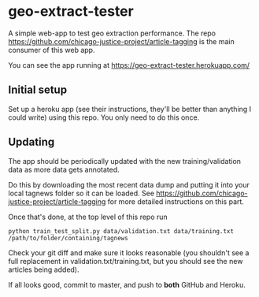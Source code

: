 # geo-extract-tester
A simple web-app to test geo extraction performance. The repo https://github.com/chicago-justice-project/article-tagging is the main consumer of this web app.

You can see the app running at https://geo-extract-tester.herokuapp.com/

## Initial setup

Set up a heroku app (see their instructions, they'll be better than anything I could write) using this repo. You only need to do this once.

## Updating

The app should be periodically updated with the new training/validation data as more data gets annotated.

Do this by downloading the most recent data dump and putting it into your local tagnews folder so it can be loaded. See https://github.com/chicago-justice-project/article-tagging for more detailed instructions on this part.

Once that's done, at the top level of this repo run

```
python train_test_split.py data/validation.txt data/training.txt /path/to/folder/containing/tagnews
```

Check your git diff and make sure it looks reasonable (you shouldn't see a full replacement in validation.txt/training.txt, but you should see the new articles being added).

If all looks good, commit to master, and push to **both** GitHub and Heroku.
